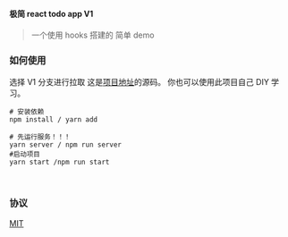 #### 极简 react todo app V1

> 一个使用 hooks 搭建的 简单 demo

### 如何使用

选择 V1 分支进行拉取
这是[项目地址](https://github.com/Miayawlr/colorfulTodo)的源码。
你也可以使用此项目自己 DIY 学习。

```shell
# 安装依赖
npm install / yarn add

# 先运行服务！！！
yarn server / npm run server
#启动项目
yarn start /npm run start
```

<br/>

### 协议

[MIT](./LICENSE)
